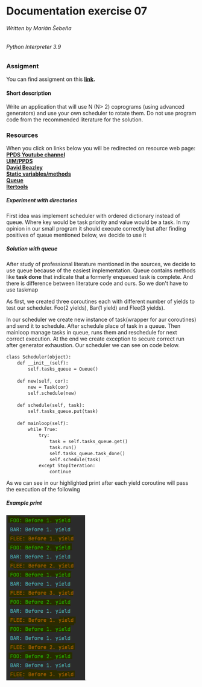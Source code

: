 # Documentation exercise 07
###### Written by Marián Šebeňa
###### Python Interpreter 3.9
### Assigment 
You can find assigment on this  **[link](https://uim.fei.stuba.sk/i-ppds/7-cvicenie/).** 
#### Short description 
Write an application that will use N (N> 2) coprograms (using advanced generators) and use your own scheduler to rotate them. Do not use program code from the recommended literature for the solution.
### Resources
When you click on links below you will be redirected on resource web page: </br>
**[PPDS Youtube channel](https://www.youtube.com/channel/UCnTxtvNFlicb2Mn0a6w8N-A)** <br/>
**[UIM/PPDS](https://uim.fei.stuba.sk/predmet/i-ppds/)** <br/>
**[David Beazley](https://www.dabeaz.com/coroutines/Coroutines.pdf)** <br/>
**[Static variables/methods](https://www.delftstack.com/howto/python/static-class-variable-in-python/)** <br/>
**[Queue](https://www.geeksforgeeks.org/queue-in-python/)** <br/>
**[Itertools](https://www.geeksforgeeks.org/python-itertools/)** <br/>

##### Experiment with directories
First idea was implement scheduler with ordered dictionary instead of queue. Where key would be task priority and value would be a task.
In my opinion in our small program it should execute correctly but after finding positives of queue mentioned below, we decide to use it

##### Solution with queue 
After study of professional literature mentioned in the sources, we decide to use queue because of the easiest implementation.
Queue contains methods like <b> task done </b> that indicate that a formerly enqueued task is complete. And there is difference between literature code and ours. 
So we don't have to use taskmap

As first, we created three coroutines each with different number of yields to test our scheduler. 
Foo(2 yields), Bar(1 yield) and Flee(3 yields). 

In our scheduler we create new instance of task(wrapper for aur coroutines) and send it to schedule. After schedule place of
task in a queue. Then mainloop manage tasks in queue, runs them and reschedule for next correct execution. At the end we create 
exception to secure correct run after generator exhaustion. Our scheduler we can see on code below.



```
class Scheduler(object):
    def __init__(self):
        self.tasks_queue = Queue()

    def new(self, cor):
        new = Task(cor)
        self.schedule(new)

    def schedule(self, task):
        self.tasks_queue.put(task)

    def mainloop(self):
        while True:
            try:
                task = self.tasks_queue.get()
                task.run()
                self.tasks_queue.task_done()
                self.schedule(task)
            except StopIteration:
                continue
```


As we can see in our highlighted print after each yield coroutine will pass the execution of the following

##### Example print

![plot](./img/img.png). 
